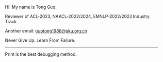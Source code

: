 Hi! My name is Tong Guo.

Reviewer of ACL-2023, NAACL-2022/2024, EMNLP-2022/2023 Industry Track.

Another email: guotong1988@pku.org.cn

Never Give Up. Learn From Failure.

-----

Print is the best debugging method.
